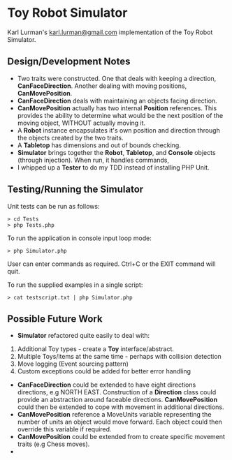 # Toy Robot Simulator

Karl Lurman's <karl.lurman@gmail.com> implementation of the 
Toy Robot Simulator.

## Design/Development Notes

- Two traits were constructed. One that deals with keeping a 
direction, **CanFaceDirection**. Another dealing with moving positions,
**CanMovePosition**.
- **CanFaceDirection** deals with maintaining an objects facing direction.
- **CanMovePosition** actually has two internal **Position** references. 
This provides the ability to determine what would be the next
position of the moving object, WITHOUT actually moving it.
- A **Robot** instance encapsulates it's own position and direction
through the objects created by the two traits.
- A **Tabletop** has dimensions and out of bounds checking.
- **Simulator** brings together the **Robot**, **Tabletop**,
and **Console** objects (through injection). When run, it handles commands,
- I whipped up a **Tester** to do my TDD instead of installing PHP Unit.

## Testing/Running the Simulator

Unit tests can be run as follows:

```
> cd Tests
> php Tests.php
```

To run the application in console input loop mode:

```
> php Simulator.php
```

User can enter commands as required. Ctrl+C or the EXIT command will quit.

To run the supplied examples in a single script:

```
> cat testscript.txt | php Simulator.php
```

## Possible Future Work

- **Simulator** refactored quite easily to deal with:
1) Additional Toy types - create a **Toy** interface/abstract.
2) Multiple Toys/items at the same time - perhaps with collision 
detection
3) Move logging (Event sourcing pattern)
4) Custom exceptions could be added for better error handling
- **CanFaceDirection** could be extended to have eight directions
directions, e.g NORTH EAST. Construction of a **Direction** class
could provide an abstraction around faceable directions. 
**CanMovePosition** could then be extended to cope with movement in 
additional directions.
- **CanMovePosition** reference a MoveUnits variable representing
the number of units an object would move forward. Each object could
then override this variable if required.
- **CanMovePosition** could be extended from to create specific
movement traits (e.g Chess moves).
- 
